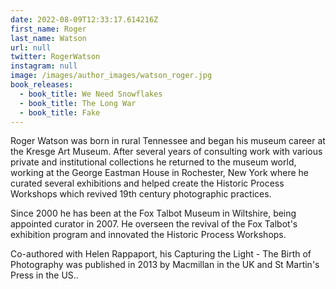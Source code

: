 ```yaml
---
date: 2022-08-09T12:33:17.614216Z
first_name: Roger
last_name: Watson
url: null
twitter: RogerWatson
instagram: null
image: /images/author_images/watson_roger.jpg
book_releases:
  - book_title: We Need Snowflakes
  - book_title: The Long War
  - book_title: Fake
---
```

Roger Watson was born in rural Tennessee and began his museum career at the Kresge Art Museum. After several years of consulting work with various private and institutional collections he returned to the museum world, working at the George Eastman House in Rochester, New York where he curated several exhibitions and helped create the Historic Process Workshops which revived 19th century photographic practices.

Since 2000 he has been at the Fox Talbot Museum in Wiltshire, being appointed curator in 2007. He overseen the revival of the Fox Talbot's exhibition program and innovated the Historic Process Workshops. 

Co-authored with Helen Rappaport, his Capturing the Light - The Birth of Photography was published in 2013 by Macmillan in the UK and St Martin's Press in the US..